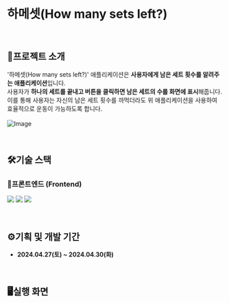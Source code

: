 # 하메셋(How many sets left?)

</br>

## 🧩프로젝트 소개
'하메셋(How many sets left?)' 애플리케이션은 **사용자에게 남은 세트 횟수를 알려주는 애플리케이션**입니다. </br>
사용자가 **하나의 세트를 끝내고 버튼을 클릭하면 남은 세트의 수를 화면에 표시**해줍니다. </br> 이를 통해 사용자는 자신의 남은 세트 횟수를 까먹더라도 위 애플리케이션을 사용하여 효율적으로 운동이 가능하도록 합니다.
<br/></br>
![Image](https://github.com/user-attachments/assets/c2dff7b3-284d-4b18-813b-69d4ab8e7280)

</br>

## 🛠️기술 스택
### 🚀프론트엔드 (Frontend)
<p>
  <img src="https://img.shields.io/badge/html5-E34F26?style=for-the-badge&logo=html5&logoColor=white">
  <img src="https://img.shields.io/badge/css-1572B6?style=for-the-badge&logo=css3&logoColor=white">
  <img src="https://img.shields.io/badge/javascript-F7DF1E?style=for-the-badge&logo=javascript&logoColor=black"> 
</p>

</br>

## ⚙️기획 및 개발 기간
* **2024.04.27(토) ~ 2024.04.30(화)**

</br>

## 🖥️실행 화면

</br> 
